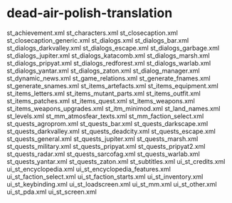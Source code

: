 # dead-air-polish-translation

st_achievement.xml
st_characters.xml
st_closecaption.xml
st_closecaption_generic.xml
st_dialogs.xml
st_dialogs_bar.xml
st_dialogs_darkvalley.xml
st_dialogs_escape.xml
st_dialogs_garbage.xml
st_dialogs_jupiter.xml
st_dialogs_katacomb.xml
st_dialogs_marsh.xml
st_dialogs_pripyat.xml
st_dialogs_redforest.xml
st_dialogs_warlab.xml
st_dialogs_yantar.xml
st_dialogs_zaton.xml
st_dialog_manager.xml
st_dynamic_news.xml
st_game_relations.xml
st_generate_fnames.xml
st_generate_snames.xml
st_items_artefacts.xml
st_items_equipment.xml
st_items_letters.xml
st_items_mutant_parts.xml
st_items_outfit.xml
st_items_patches.xml
st_items_quest.xml
st_items_weapons.xml
st_items_weapons_upgrades.xml
st_itm_minimod.xml
st_land_names.xml
st_levels.xml
st_mm_atmosfear_texts.xml
st_mm_faction_select.xml
st_quests_agroprom.xml
st_quests_bar.xml
st_quests_darkscape.xml
st_quests_darkvalley.xml
st_quests_deadcity.xml
st_quests_escape.xml
st_quests_general.xml
st_quests_jupiter.xml
st_quests_marsh.xml
st_quests_military.xml
st_quests_pripyat.xml
st_quests_pripyat2.xml
st_quests_radar.xml
st_quests_sarcofag.xml
st_quests_warlab.xml
st_quests_yantar.xml
st_quests_zaton.xml
st_subtitles.xml
ui_st_credits.xml
ui_st_encyclopedia.xml
ui_st_encyclopedia_features.xml
ui_st_faction_select.xml
ui_st_faction_starts.xml
ui_st_inventory.xml
ui_st_keybinding.xml
ui_st_loadscreen.xml
ui_st_mm.xml
ui_st_other.xml
ui_st_pda.xml
ui_st_screen.xml

